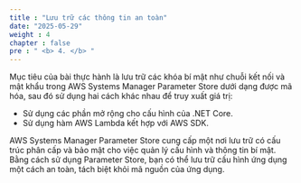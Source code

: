 ```yaml
---
title : "Lưu trữ các thông tin an toàn"
date: "2025-05-29"
weight : 4
chapter : false
pre : " <b> 4. </b> "
---
```



Mục tiêu của bài thực hành là lưu trữ các khóa bí mật như chuỗi kết nối và mật khẩu trong AWS Systems Manager Parameter Store dưới dạng được mã hóa, sau đó sử dụng hai cách khác nhau để truy xuất giá trị:

- Sử dụng các phần mở rộng cho cấu hình của .NET Core.
- Sử dụng hàm AWS Lambda kết hợp với AWS SDK.

AWS Systems Manager Parameter Store cung cấp một nơi lưu trữ có cấu trúc phân cấp và bảo mật cho việc quản lý cấu hình và thông tin bí mật. Bằng cách sử dụng Parameter Store, bạn có thể lưu trữ cấu hình ứng dụng một cách an toàn, tách biệt khỏi mã nguồn của ứng dụng.

<!-- ### Content:

4.1. [Use .NET Core Configuration](4.1-Configuration/)\
4.2. [Use AWS SDK and Lambda](4.2-SDK/) -->